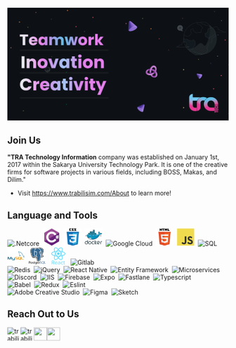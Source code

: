 ![örnek banner](https://github.com/TRA-Tech/.github/blob/main/readme.png)

## Join Us

**"TRA Technology Information** company was established on January 1st, 2017 within the Sakarya University Technology Park. It is one of the creative firms for software projects in various fields, including BOSS, Makas, and Dilim." 

- Visit https://www.trabilisim.com/About to learn more! 


## Language and Tools 

<img src="https://upload.wikimedia.org/wikipedia/commons/thumb/e/ee/.NET_Core_Logo.svg/1200px-.NET_Core_Logo.svg.png" title=".Netcore" alt=".Netcore" width="40" height="40"/>&nbsp;
<img src="https://raw.githubusercontent.com/devicons/devicon/master/icons/csharp/csharp-original.svg" title="Csharp" alt="Csharp" width="40" height="40"/>&nbsp;
<img src="https://raw.githubusercontent.com/devicons/devicon/master/icons/css3/css3-original-wordmark.svg" title="CSS3" alt="CSS3" width="40" height="40"/>&nbsp;
<img src="https://raw.githubusercontent.com/devicons/devicon/master/icons/docker/docker-original-wordmark.svg" title="Docker" alt="Docker" width="40" height="40"/>&nbsp;
<img src="https://www.vectorlogo.zone/logos/google_cloud/google_cloud-icon.svg" title="Google Cloud" alt="Google Cloud" width="40" height="40"/>&nbsp;
<img src="https://raw.githubusercontent.com/devicons/devicon/master/icons/html5/html5-original-wordmark.svg" title="Html5" alt="Html5" width="40" height="40"/>&nbsp;
<img src="https://raw.githubusercontent.com/devicons/devicon/master/icons/javascript/javascript-original.svg" title="Javascript" alt="Javascript" width="40" height="40"/>&nbsp;
<img src="https://www.svgrepo.com/show/303229/microsoft-sql-server-logo.svg" title="SQL" alt="SQL" width="40" height="40"/>&nbsp;
<img src="https://raw.githubusercontent.com/devicons/devicon/master/icons/mysql/mysql-original-wordmark.svg" title="MySQL" alt="MySQL" width="40" height="40"/>&nbsp;
<img src="https://raw.githubusercontent.com/devicons/devicon/master/icons/postgresql/postgresql-original-wordmark.svg" title="PostgreSQL" alt="PostgreSQL" width="40" height="40"/>&nbsp;
<img src="https://raw.githubusercontent.com/devicons/devicon/master/icons/react/react-original-wordmark.svg" title="React" alt="React" width="40" height="40"/>&nbsp;
<img src="https://cdn4.iconfinder.com/data/icons/logos-and-brands/512/144_Gitlab_logo_logos-512.png" title="Gitlab" alt="Gitlab" width="40" height="40"/>&nbsp;
<br />
<img src="https://www.svgrepo.com/show/303460/redis-logo.svg" alt="Redis" width="40" height="40"/>&nbsp;
<img src="https://cdn.worldvectorlogo.com/logos/jquery-4.svg" title="jQuery" alt="jQuery" width="40" height="40"/>&nbsp;
<img src="https://cdn.freebiesupply.com/logos/thumbs/2x/react-1-logo.png" alt="React Native" width="50" height="40"/>&nbsp;
<img src="https://cdn.discordapp.com/attachments/1022047022854975500/1080024077248516126/w1gcDbqNKd8ShnNpj3onXc7S4Wi3g6HmxaGCPn3J7lkarfAteRjQOTwswq3RlWmZrdKeuuBrDuagDrrgaw7moA664GsO5qAOuuBrDuagDrrgaw7moA664GsO5qAOuuBrDuagDrrgaw7moA664GsO5qAOuuBrDuagDrrgaw7moA664GsO5qAOuuBrDuagDrLtTHTtzUMd6t6AAAAAElFTkSuQmCC.png" title="Entity Framework" alt="Entity Framework" width="40" height="40"/>&nbsp;
<img src="https://miro.medium.com/max/1024/0*FiZBsN6fu2FuH7nw.png" title="Microservices" alt="Microservices" width="70" height="50"/>&nbsp;
<img src="https://assets-global.website-files.com/6257adef93867e50d84d30e2/636e0a6a49cf127bf92de1e2_icon_clyde_blurple_RGB.png" title="Discord" alt="Discord" width="40" height="30"/>&nbsp;
<img src="https://media.discordapp.net/attachments/1022047022854975500/1080020940613746688/1GIZ7fHIGAAAAAAAAAAAAAAAAAAAAAAAAAAAAAAAAAAAAAICvv1ARsEdZ76nbAAAAAElFTkSuQmCC.png" title="IIS" alt="IIS" width="50" height="40"/>&nbsp;
<img src="https://firebase.google.com/static/downloads/brand-guidelines/PNG/logo-standard.png" title="Firebase" alt="Firebase" width="80" height="30"/>&nbsp;
<img src="https://cdn.discordapp.com/attachments/1017066078557442129/1080040450544631838/profile.png" title="Expo" alt="Expo" width="40" height="40"/>&nbsp;
<img src="https://seeklogo.com/images/F/fastlane-logo-6CA0B0B428-seeklogo.com.png" title="Fastlane" alt="Fastlane" width="40" height="40"/>&nbsp;
<img src="https://cdn.discordapp.com/attachments/1017066078557442129/1080040681080373369/1200px-Typescript_logo_2020.png" title="Typescript" alt="Typescript" width="40" height="40"/>&nbsp;
<br />
<img src="https://upload.wikimedia.org/wikipedia/commons/thumb/0/02/Babel_Logo.svg/1280px-Babel_Logo.svg.png" title="Babel" alt="Babel" width="60" height="30"/>&nbsp;
<img src="https://cdn.worldvectorlogo.com/logos/redux.svg" title="Redux" alt="Redux" width="40" height="40"/>&nbsp;
<img src="https://upload.wikimedia.org/wikipedia/commons/thumb/e/e3/ESLint_logo.svg/1200px-ESLint_logo.svg.png" title="Eslint" alt="Eslint" width="40" height="40"/>&nbsp;
<br /> 
<img src="https://www.adobe.com/content/dam/offers-miniplans/icons/creativecloud.svg" title="Adobe Creative Studio" alt="Adobe Creative Studio" width="30" height="30"/>&nbsp;
<img src="https://upload.wikimedia.org/wikipedia/commons/3/33/Figma-logo.svg" title="Figma" alt="Figma" width="30" height="30"/>&nbsp;
<img src="https://upload.wikimedia.org/wikipedia/commons/thumb/5/59/Sketch_Logo.svg/2265px-Sketch_Logo.svg.png" title="Sketch" alt="Sketch" width="30" height="30"/>&nbsp;








## Reach Out to Us

<a href="https://www.linkedin.com/company/trabilisim/" target="blank"><img align="left" src="https://raw.githubusercontent.com/rahuldkjain/github-profile-readme-generator/master/src/images/icons/Social/linked-in-alt.svg" alt="trabilisim" height="30" width="30" /></a>
</p>

<a href="https://www.instagram.com/trabilisim/" target="blank"><img align="left" src="https://cdn-icons-png.flaticon.com/512/174/174855.png" alt="trabilisim" height="30" width="30" /></a>
</p>

<a href="https://twitter.com/trabilisim" target="blank"><img align="left" src="https://cdn-icons-png.flaticon.com/512/733/733579.png" height="30" width="30" /></a>
</p>

<a href="https://www.facebook.com/trabilisim" target="blank"><img align="left" src="https://cdn-icons-png.flaticon.com/512/5968/5968764.png" height="30" width="30" /></a>
</p>
